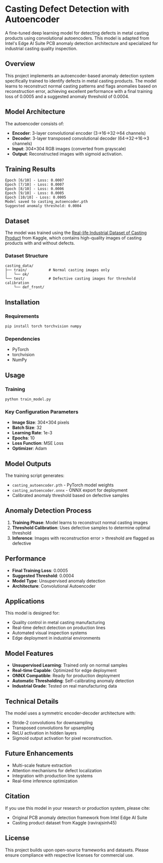 # Casting Defect Detection with Autoencoder

A fine-tuned deep learning model for detecting defects in metal casting products using convolutional autoencoders. This model is adapted from Intel's Edge AI Suite PCB anomaly detection architecture and specialized for industrial casting quality inspection.

## Overview

This project implements an autoencoder-based anomaly detection system specifically trained to identify defects in metal casting products. The model learns to reconstruct normal casting patterns and flags anomalies based on reconstruction error, achieving excellent performance with a final training loss of 0.0005 and a suggested anomaly threshold of 0.0004.

## Model Architecture

The autoencoder consists of:

- **Encoder**: 3-layer convolutional encoder (3→16→32→64 channels)
- **Decoder**: 3-layer transposed convolutional decoder (64→32→16→3 channels)
- **Input**: 304×304 RGB images (converted from grayscale)
- **Output**: Reconstructed images with sigmoid activation.


## Training Results

```
Epoch [6/10] - Loss: 0.0007
Epoch [7/10] - Loss: 0.0007
Epoch [8/10] - Loss: 0.0006
Epoch [9/10] - Loss: 0.0005
Epoch [10/10] - Loss: 0.0005
Model saved to casting_autoencoder.pth
Suggested anomaly threshold: 0.0004
```


## Dataset

The model was trained using the [Real-life Industrial Dataset of Casting Product](https://www.kaggle.com/datasets/ravirajsinh45/real-life-industrial-dataset-of-casting-product) from Kaggle, which contains high-quality images of casting products with and without defects.

### Dataset Structure

```
casting_data/
├── train/          # Normal casting images only
│   └── ok/
└── test/           # Defective casting images for threshold calibration
    └── def_front/
```


## Installation

### Requirements

```bash
pip install torch torchvision numpy
```


### Dependencies

- PyTorch
- torchvision
- NumPy


## Usage

### Training

```python
python train_model.py
```


### Key Configuration Parameters

- **Image Size**: 304×304 pixels
- **Batch Size**: 32
- **Learning Rate**: 1e-3
- **Epochs**: 10
- **Loss Function**: MSE Loss
- **Optimizer**: Adam


## Model Outputs

The training script generates:

- `casting_autoencoder.pth` - PyTorch model weights
- `casting_autoencoder.onnx` - ONNX export for deployment
- Calibrated anomaly threshold based on defective samples


## Anomaly Detection Process

1. **Training Phase**: Model learns to reconstruct normal casting images
2. **Threshold Calibration**: Uses defective samples to determine optimal threshold
3. **Inference**: Images with reconstruction error > threshold are flagged as defective

## Performance

- **Final Training Loss**: 0.0005
- **Suggested Threshold**: 0.0004
- **Model Type**: Unsupervised anomaly detection
- **Architecture**: Convolutional Autoencoder


## Applications

This model is designed for:

- Quality control in metal casting manufacturing
- Real-time defect detection on production lines
- Automated visual inspection systems
- Edge deployment in industrial environments


## Model Features

- **Unsupervised Learning**: Trained only on normal samples
- **Real-time Capable**: Optimized for edge deployment
- **ONNX Compatible**: Ready for production deployment
- **Automatic Thresholding**: Self-calibrating anomaly detection
- **Industrial Grade**: Tested on real manufacturing data


## Technical Details

The model uses a symmetric encoder-decoder architecture with:

- Stride-2 convolutions for downsampling
- Transposed convolutions for upsampling
- ReLU activation in hidden layers
- Sigmoid output activation for pixel reconstruction.


## Future Enhancements

- Multi-scale feature extraction
- Attention mechanisms for defect localization
- Integration with production line systems
- Real-time inference optimization


## Citation

If you use this model in your research or production system, please cite:

- Original PCB anomaly detection framework from Intel Edge AI Suite
- Casting product dataset from Kaggle (ravirajsinh45)


## License

This project builds upon open-source frameworks and datasets. Please ensure compliance with respective licenses for commercial use.

